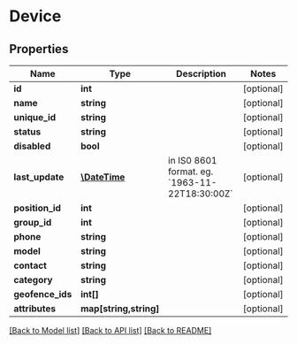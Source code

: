 # Device

## Properties
Name | Type | Description | Notes
------------ | ------------- | ------------- | -------------
**id** | **int** |  | [optional] 
**name** | **string** |  | [optional] 
**unique_id** | **string** |  | [optional] 
**status** | **string** |  | [optional] 
**disabled** | **bool** |  | [optional] 
**last_update** | [**\DateTime**](\DateTime.md) | in IS0 8601 format. eg. &#x60;1963-11-22T18:30:00Z&#x60; | [optional] 
**position_id** | **int** |  | [optional] 
**group_id** | **int** |  | [optional] 
**phone** | **string** |  | [optional] 
**model** | **string** |  | [optional] 
**contact** | **string** |  | [optional] 
**category** | **string** |  | [optional] 
**geofence_ids** | **int[]** |  | [optional] 
**attributes** | **map[string,string]** |  | [optional] 

[[Back to Model list]](../README.md#documentation-for-models) [[Back to API list]](../README.md#documentation-for-api-endpoints) [[Back to README]](../README.md)


